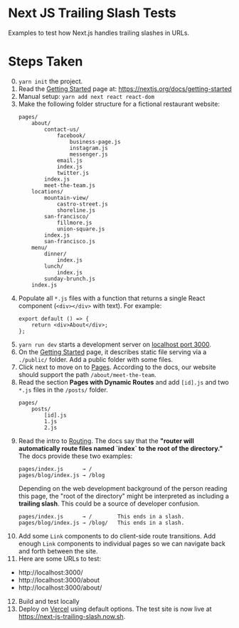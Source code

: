 # Next JS Trailing Slash Tests
Examples to test how Next.js handles trailing slashes in URLs.


# Steps Taken
0. `yarn init` the project.
1. Read the [Getting Started](https://nextjs.org/docs/getting-started) page at: https://nextjs.org/docs/getting-started
2. Manual setup: `yarn add next react react-dom`
3. Make the following folder structure for a fictional restaurant website:
    ```
    pages/
        about/
            contact-us/
                facebook/
                    business-page.js
                    instagram.js
                    messenger.js
                email.js
                index.js
                twitter.js
            index.js
            meet-the-team.js
        locations/
            mountain-view/
                castro-street.js
                shoreline.js
            san-francisco/
                fillmore.js
                union-square.js
            index.js
            san-francisco.js
        menu/
            dinner/
                index.js
            lunch/
                index.js
            sunday-brunch.js
        index.js
    ```
4. Populate all `*.js` files with a function that returns a single React component (`<div></div>` with text). For example:
    ```
    export default () => {
        return <div>About</div>;
    };
    ```
5. `yarn run dev` starts a development server on [localhost port 3000](http://localhost:3000).
6. On the [Getting Started](https://nextjs.org/docs/getting-started) page, it describes static file serving via a `./public/` folder. Add a public folder with some files.
7. Click next to move on to [Pages](https://nextjs.org/docs/basic-features/pages). According to the docs, our website should support the path `/about/meet-the-team`.
8. Read the section **Pages with Dynamic Routes** and add `[id].js` and two `*.js` files in the `/posts/` folder.
    ```
    pages/
        posts/
            [id].js
            1.js
            2.js
    ```
9. Read the intro to [Routing](https://nextjs.org/docs/routing/introduction). The docs say that the **"router will automatically route files named \`index\` to the root of the directory."** The docs provide these two examples:
    ```
    pages/index.js      → /
    pages/blog/index.js → /blog
    ```
    Depending on the web development background of the person reading this page, the "root of the directory" might be interpreted as including a **trailing slash**. This could be a source of developer confusion.
    ```
    pages/index.js      → /        This ends in a slash.
    pages/blog/index.js → /blog/   This ends in a slash.
    ```
10. Add some `Link` components to do client-side route transitions. Add enough `Link` components to individual pages so we can navigate back and forth between the site.
11. Here are some URLs to test:
* http://localhost:3000/
* http://localhost:3000/about
* http://localhost:3000/about/
12. Build and test locally
13. Deploy on [Vercel](https://vercel.com) using default options. The test site is now live at https://next-js-trailing-slash.now.sh.